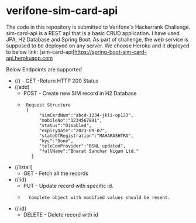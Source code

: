 # verifone-sim-card-api

The code in this repository is submitted to Verifone's Hackerrank Challenge. sim-card-api is a REST api that is a basic CRUD application. 
I have used JPA, H2 Database and Spring Boot.
As part of challenge, the web service is supposed to be deployed on any server. We choose Heroku and it deployed to below link:
[sim-card-api]https://spring-boot-sim-card-api.herokuapp.com

Below Endpoints are supported
* (/) - GET -Return HTTP 200 Status
* (/add) 
  * POST - Create new SIM record in H2 Database
  *      Request Structure
         {
              "simCardNum":"abcd-1234-jkli-op123",
              "mobileNo":"1234567891",
              "status":"Disabled",
              "expiryDate":"2023-09-07",
              "stateOfRegistration":"MAHARASHTRA",
              "kyc":"Done",
              "teleComProvider":"BSNL updated",
              "fullName":"Bharat Sanchar Nigam Ltd."
           }
* (/listall)
  * GET - Fetch all the records 
* (/:id) 
  * PUT - Update record with specific id.
  *       Complete object with modified values should be resent.
* (/:id)
  * DELETE - Delete record with id




